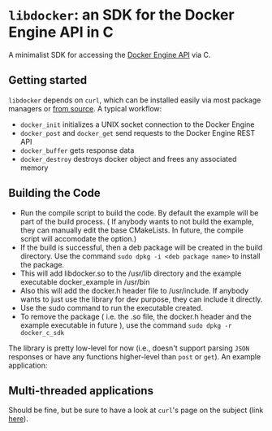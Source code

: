 # ```libdocker```: an SDK for the Docker Engine API in C

A minimalist SDK for accessing the [Docker Engine API](https://docs.docker.com/engine/api/) via C.

## Getting started
```libdocker``` depends on ```curl```, which can be installed easily via most package managers or [from source](https://curl.haxx.se/docs/install.html). A typical workflow:

- ```docker_init``` initializes a UNIX socket connection to the Docker Engine
- ```docker_post``` and ```docker_get``` send requests to the Docker Engine REST API
- ```docker_buffer``` gets response data
- ```docker_destroy``` destroys docker object and frees any associated memory

## Building the Code
- Run the compile script to build the code. By default the example will be part of the build process. ( If anybody wants to not build the example,
 they can manually edit the base CMakeLists. In future, the compile script will accomodate the option.)
- If the build is successful, then a deb package will be created in the build directory. Use the command ```sudo dpkg -i <deb package name>```
to install the package.
- This will add libdocker.so to the /usr/lib directory and the example executable docker_example in /usr/bin
- Also this will add the docker.h header file to /usr/include. If anybody wants to just use the library for dev purpose, they can include it directly.
- Use the sudo command to run the executable created.
- To remove the package ( i.e. the .so file, the docker.h header and the example executable in future ), use the command ```sudo dpkg -r docker_c_sdk```

The library is pretty low-level for now (i.e., doesn't support parsing ```JSON``` responses or have any functions higher-level than ```post``` or ```get```). An example application:

## Multi-threaded applications
Should be fine, but be sure to have a look at ```curl```'s page on the subject (link [here](https://curl.haxx.se/libcurl/c/threadsafe.html)).
